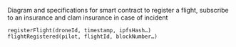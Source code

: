 Diagram and specifications for smart contract to register a flight, subscribe to an insurance and clam insurance in case of incident

```
registerFlight(droneId, timestamp, ipfsHash…)
flightRegistered(pilot, flightId, blockNumber…)
```


